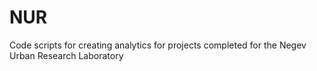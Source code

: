 # NUR

Code scripts for creating analytics for projects completed for the Negev Urban Research Laboratory
